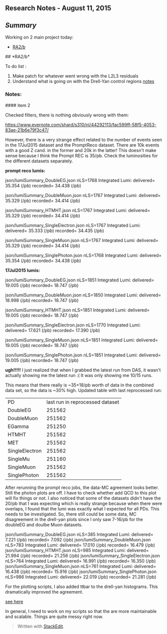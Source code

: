 Research Notes - August 11, 2015
------------------------------------
## *Summary*

Working on 2 main project today:

- [RA2/b](#RA2b) 

<a name="RA2b">
## *RA2/b* 

To do list :

1. Make patch for whatever went wrong with the L2L3 residuals
2. Understand what is going on with the Drell-Yan control regions [notes](#DebuggingDYCR)

### Notes:

<a name="DubuggingDYCR">
#### item 2

Checked filters, there is nothing obviously wrong with them:

https://www.evernote.com/shard/s310/nl/44292113/fac599ff-58f5-4053-83ae-21b6e79f3c47/

However, there is a very strange effect related to the number of events seen in the 17Jul2015 dataset and the PromptReco dataset.  There are 10k events with a good Z cand. in the former and 20k in the latter!  This doesn't make sense because I think the Prompt REC is 35/pb.   Check the luminosities for the different datasets separately. 

**prompt reco lumis:**

json/lumiSummary_DoubleEG.json
nLS=1768 Integrated Lumi: delivered=  35.354 (/pb) recorded=  34.438 (/pb)

json/lumiSummary_DoubleMuon.json
nLS=1767 Integrated Lumi: delivered=  35.329 (/pb) recorded=  34.414 (/pb)

json/lumiSummary_HTMHT.json
nLS=1767 Integrated Lumi: delivered=  35.329 (/pb) recorded=  34.414 (/pb)

json/lumiSummary_SingleElectron.json
nLS=1767 Integrated Lumi: delivered=  35.333 (/pb) recorded=  34.435 (/pb)

json/lumiSummary_SingleMuon.json
nLS=1767 Integrated Lumi: delivered=  35.329 (/pb) recorded=  34.414 (/pb)

json/lumiSummary_SinglePhoton.json
nLS=1768 Integrated Lumi: delivered=  35.354 (/pb) recorded=  34.438 (/pb)

**17Jul2015 lumis:**

json/lumiSummary_DoubleEG.json
nLS=1851 Integrated Lumi: delivered=  19.005 (/pb) recorded=  18.747 (/pb)

json/lumiSummary_DoubleMuon.json
nLS=1850 Integrated Lumi: delivered=  18.998 (/pb) recorded=  18.747 (/pb)

json/lumiSummary_HTMHT.json
nLS=1851 Integrated Lumi: delivered=  19.005 (/pb) recorded=  18.747 (/pb)

json/lumiSummary_SingleElectron.json
nLS=1770 Integrated Lumi: delivered=  17.621 (/pb) recorded=  17.390 (/pb)

json/lumiSummary_SingleMuon.json
nLS=1851 Integrated Lumi: delivered=  19.005 (/pb) recorded=  18.747 (/pb)

json/lumiSummary_SinglePhoton.json
nLS=1851 Integrated Lumi: delivered=  19.005 (/pb) recorded=  18.747 (/pb)

**ugh!!!!!** I just realized that when I grabbed the latest run from DAS, it wasn't actually showing me the latest run :(  It was only showing me 10/15 runs. 

This means that there really is ~35+18/pb worth of data in the combined data set, so the data is ~30% high.  Updated table with last reprocessed run:

<table>
<tr> 
	<td> PD </td> <td> last run in reprocessed dataset </td>
</tr>
<tr>
	<td> DoubleEG </td> <td>251562 </td>
</tr>
<tr>
	<td> DoubleMuon </td> <td> 251562 </td>
</tr>
<tr>
	<td> EGamma </td> <td> 251250 </td>
</tr>
<tr>
	<td>HTMHT </td> <td> 251562 </td>
</tr>
<tr>
	<td>MET </td> <td> 251562 </td>
</tr>
<tr>
	<td> SingleElectron </td> <td> 251562 </td>
</tr>
<tr>
	<td> SingleMu </td> <td> 251160 </td>
</tr>
<tr>
	<td> SingleMuon </td> <td> 251562 </td>
</tr>
<tr>
	<td> SinglePhoton </td> <td> 251562 </td>
</tr>
</table>

After rerunning the prompt reco jobs, the data-MC agreement looks better.  Still the photon plots are off.  I have to check whether add QCD to this plot will fix things or not.  I also noticed that some of the datasets didn't have the 20/pb that I was expecting which is really strange because when there were overlaps, I found that the lumi was exactly what I expected for all PDs.  This needs to be investigated.  So, there still could be some data, MC disagreement in the drell-yan plots since I only saw 7-16/pb for the doubleEG and doulbe Muon datasets.

json/lumiSummary_DoubleEG.json
nLS=385 Integrated Lumi: delivered=   7.221 (/pb) recorded=   7.092 (/pb)
json/lumiSummary_DoubleMuon.json
nLS=783 Integrated Lumi: delivered=  17.010 (/pb) recorded=  16.479 (/pb)
json/lumiSummary_HTMHT.json
nLS=985 Integrated Lumi: delivered=  21.994 (/pb) recorded=  21.256 (/pb)
json/lumiSummary_SingleElectron.json
nLS=764 Integrated Lumi: delivered=  16.991 (/pb) recorded=  16.350 (/pb)
json/lumiSummary_SingleMuon.json
nLS=761 Integrated Lumi: delivered=  16.438 (/pb) recorded=  15.916 (/pb)
json/lumiSummary_SinglePhoton.json
nLS=986 Integrated Lumi: delivered=  22.019 (/pb) recorded=  21.281 (/pb)

For the plotting scripts, I also added ttbar to the drell-yan histograms.  This dramatically improved the agreement.  

[see here](http://whitbeck.web.cern.ch/whitbeck/RA2b/Run2015B/FinalProductionDPS/?match=)

In general, I need to work on my scripts so that the are more maintainable and scalable.  Things are quite messy right now.  




> Written with [StackEdit](https://stackedit.io/).